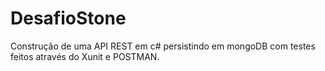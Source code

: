 # DesafioStone
Construção de uma API REST em c# persistindo em mongoDB com testes feitos através do Xunit e POSTMAN.

